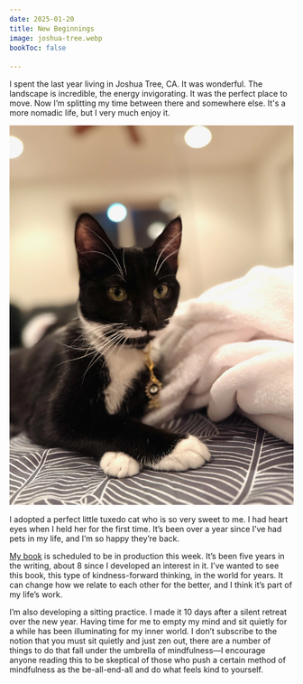 ```yaml
---
date: 2025-01-20
title: New Beginnings
image: joshua-tree.webp
bookToc: false

---
```


I spent the last year living in Joshua Tree, CA. It was wonderful. The landscape is incredible, the energy invigorating. It was the perfect place to move. Now I’m splitting my time between there and somewhere else. It's a more nomadic life, but I very much enjoy it.

![Dahlia](./kitty.webp)

I adopted a perfect little tuxedo cat who is so very sweet to me. I had heart eyes when I held her for the first time. It’s been over a year since I’ve had pets in my life, and I’m so happy they’re back.

[My book](/we-need-to-talk) is scheduled to be in production this week. It’s been five years in the writing, about 8 since I developed an interest in it. I’ve wanted to see this book, this type of kindness-forward thinking, in the world for years. It can change how we relate to each other for the better, and I think it’s part of my life’s work.

I’m also developing a sitting practice. I made it 10 days after a silent retreat over the new year. Having time for me to empty my mind and sit quietly for a while has been illuminating for my inner world. I don’t subscribe to the notion that you must sit quietly and just zen out, there are a number of things to do that fall under the umbrella of mindfulness—I encourage anyone reading this to be skeptical of those who push a certain method of mindfulness as the be-all-end-all and do what feels kind to yourself.